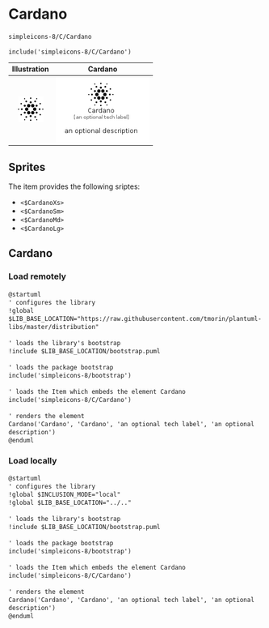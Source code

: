 # Cardano


```text
simpleicons-8/C/Cardano
```

```text
include('simpleicons-8/C/Cardano')
```



| Illustration | Cardano |
| :---: | :---: |
| ![illustration for Illustration](../../simpleicons-8/C/Cardano.png) | ![illustration for Cardano](../../simpleicons-8/C/Cardano.Local.png) |



## Sprites
The item provides the following sriptes:

- `<$CardanoXs>`
- `<$CardanoSm>`
- `<$CardanoMd>`
- `<$CardanoLg>`





## Cardano

### Load remotely
```plantuml
@startuml
' configures the library
!global $LIB_BASE_LOCATION="https://raw.githubusercontent.com/tmorin/plantuml-libs/master/distribution"

' loads the library's bootstrap
!include $LIB_BASE_LOCATION/bootstrap.puml

' loads the package bootstrap
include('simpleicons-8/bootstrap')

' loads the Item which embeds the element Cardano
include('simpleicons-8/C/Cardano')

' renders the element
Cardano('Cardano', 'Cardano', 'an optional tech label', 'an optional description')
@enduml
```

### Load locally
```plantuml
@startuml
' configures the library
!global $INCLUSION_MODE="local"
!global $LIB_BASE_LOCATION="../.."

' loads the library's bootstrap
!include $LIB_BASE_LOCATION/bootstrap.puml

' loads the package bootstrap
include('simpleicons-8/bootstrap')

' loads the Item which embeds the element Cardano
include('simpleicons-8/C/Cardano')

' renders the element
Cardano('Cardano', 'Cardano', 'an optional tech label', 'an optional description')
@enduml
```

